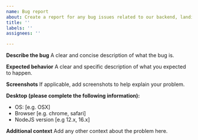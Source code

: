 ```yaml
---
name: Bug report
about: Create a report for any bug issues related to our backend, landing page or UI components.
title: ''
labels: ''
assignees: ''

---
```


**Describe the bug**
A clear and concise description of what the bug is.

**Expected behavior**
A clear and specific description of what you expected to happen.

**Screenshots**
If applicable, add screenshots to help explain your problem.

**Desktop (please complete the following information):**
 - OS: [e.g. OSX]
 - Browser [e.g. chrome, safari]
 - NodeJS version [e.g 12.x, 16.x]


**Additional context**
Add any other context about the problem here.
